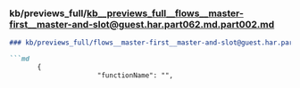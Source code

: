### kb/previews_full/kb__previews_full__flows__master-first__master-and-slot@guest.har.part062.md.part002.md

```md
### kb/previews_full/flows__master-first__master-and-slot@guest.har.part062.md (part 002)

```md
       {
                      "functionName": "",
                  
```

```

```

